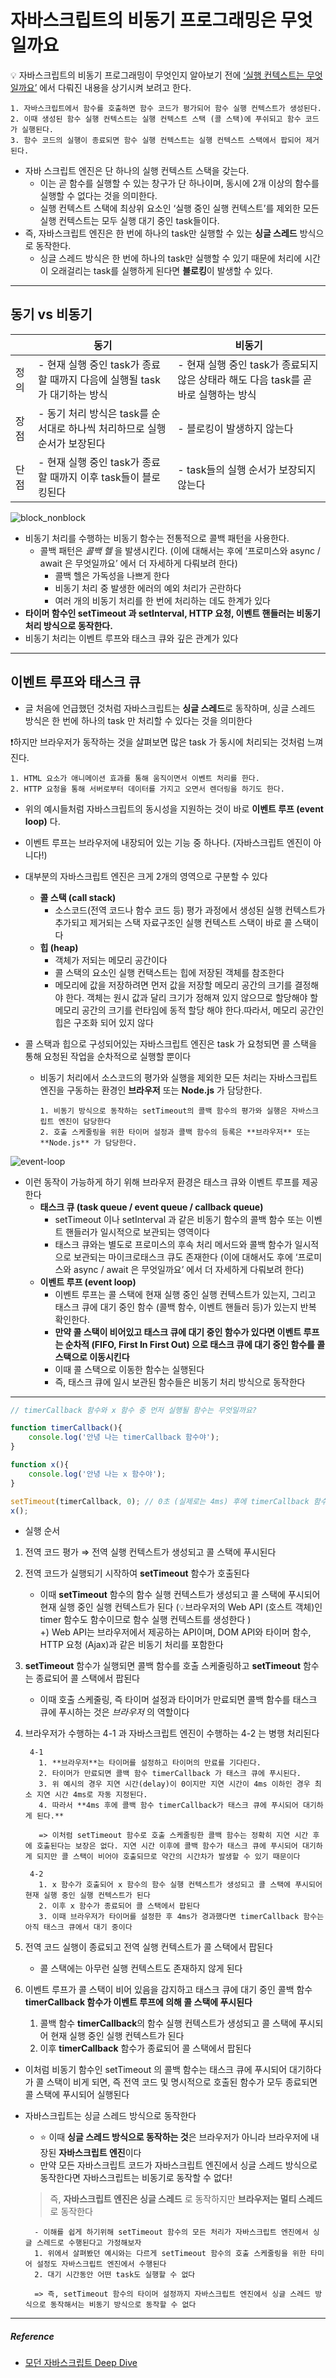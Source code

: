 # 자바스크립트의 비동기 프로그래밍은 무엇일까요

💡 자바스크립트의 비동기 프로그래밍이 무엇인지 알아보기 전에 [‘실행 컨텍스트는 무엇일까요’](https://github.com/dbwjd5864/programmers_knowledge_storage/blob/main/Frontend/Javascript/%EC%8B%A4%ED%96%89_%EC%BB%A8%ED%85%8D%EC%8A%A4%ED%8A%B8%EB%8A%94_%EB%AC%B4%EC%97%87%EC%9D%BC%EA%B9%8C%EC%9A%94.md) 에서 다뤄진 내용을 상기시켜 보려고 한다.

```
1. 자바스크립트에서 함수를 호출하면 함수 코드가 평가되어 함수 실행 컨텍스트가 생성된다.
2. 이때 생성된 함수 실행 컨텍스트는 실행 컨텍스트 스택 (콜 스택)에 푸쉬되고 함수 코드가 실행된다.
3. 함수 코드의 실행이 종료되면 함수 실행 컨텍스트는 실행 컨텍스트 스택에서 팝되어 제거된다.
```

- 자바 스크립트 엔진은 단 하나의 실행 컨텍스트 스택을 갖는다.
    - 이는 곧 함수를 실행할 수 있는 창구가 단 하나이며, 동시에 2개 이상의 함수를 실행할 수 없다는 것을 의미한다.
    - 실행 컨텍스트 스택에 최상위 요소인 ‘실행 중인 실행 컨텍스트’를 제외한 모든 실행 컨텍스트는 모두 실행 대기 중인 task들이다.
- 즉, 자바스크립트 엔진은 한 번에 하나의 task만 실행할 수 있는 **싱글 스레드** 방식으로 동작한다.
    - 싱글 스레드 방식은 한 번에 하나의 task만 실행할 수 있기 때문에 처리에 시간이 오래걸리는 task를 실행하게 된다면 **블로킹**이 발생할 수 있다.

---

## 동기 vs 비동기

|  | 동기 | 비동기 |
| --- | --- | --- |
| 정의 | - 현재 실행 중인 task가 종료할 때까지 다음에 실행될 task가 대기하는 방식 | - 현재 실행 중인 task가 종료되지 않은 상태라 해도 다음 task를 곧바로 실행하는 방식 |
| 장점 | - 동기 처리 방식은 task를 순서대로 하나씩 처리하므로 실행 순서가 보장된다 | - 블로킹이 발생하지 않는다 |
| 단점 | - 현재 실행 중인 task가 종료할 때까지 이후 task들이 블로킹된다 | - task들의 실행 순서가 보장되지 않는다 |

![block_nonblock](https://user-images.githubusercontent.com/61952198/180597847-b63894bb-1234-4c88-ae3b-4203c69618cd.png)

- 비동기 처리를 수행하는 비동기 함수는 전통적으로 콜백 패턴을 사용한다.
  - 콜백 패턴은 *콜백 헬* 을 발생시킨다. (이에 대해서는 후에 ‘프로미스와 async / await 은 무엇일까요’ 에서 더 자세하게 다뤄보려 한다)
    - 콜백 헬은 가독성을 나쁘게 한다
    - 비동기 처리 중 발생한 에러의 예외 처리가 곤란하다
    - 여러 개의 비동기 처리를 한 번에 처리하는 데도 한계가 있다
- **타이머 함수인 setTimeout 과 setInterval, HTTP 요청, 이벤트 핸들러는 비동기 처리 방식으로 동작한다.**
- 비동기 처리는 이벤트 루프와 태스크 큐와 깊은 관계가 있다

---

## 이벤트 루프와 태스크 큐

- 글 처음에 언급했던 것처럼 자바스크립트는 **싱글 스레드**로 동작하며, 싱글 스레드 방식은 한 번에 하나의 task 만 처리할 수 있다는 것을 의미한다

❗️하지만 브라우저가 동작하는 것을 살펴보면 많은 task 가 동시에 처리되는 것처럼 느껴진다.

```
1. HTML 요소가 애니메이션 효과를 통해 움직이면서 이벤트 처리를 한다.
2. HTTP 요청을 통해 서버로부터 데이터를 가지고 오면서 렌더링을 하기도 한다.
```

- 위의 예시들처럼 자바스크립트의 동시성을 지원하는 것이 바로 **이벤트 루프 (event loop)** 다.
- 이벤트 루프는 브라우저에 내장되어 있는 기능 중 하나다. (자바스크립트 엔진이 아니다!)
- 대부분의 자바스크립트 엔진은 크게 2개의 영역으로 구분할 수 있다
  - **콜 스택 (call stack)**
    - 소스코드(전역 코드나 함수 코드 등) 평가 과정에서 생성된 실행 컨텍스트가 추가되고 제거되는 스택 자료구조인 실행 컨텍스트 스택이 바로 콜 스택이다
  - **힙 (heap)**
    - 객체가 저되는 메모리 공간이다
    - 콜 스택의 요소인 실행 컨택스트는 힙에 저장된 객체를 참조한다
    - 메모리에 값을 저장하려면 먼저 값을 저장할 메모리 공간의 크기를 결정해야 한다. 객체는 원시 값과 달리 크기가 정해져 있지 않으므로 할당해야 할 메모리 공간의 크기를 런타임에 동적 할당 해야 한다.따라서, 메모리 공간인 힙은 구조화 되어 있지 않다   
  

- 콜 스택과 힙으로 구성되어있는 자바스크립트 엔진은 task 가 요청되면 콜 스택을 통해 요청된 작업을 순차적으로 실행할 뿐이다
  - 비동기 처리에서 소스코드의 평가와 실행을 제외한 모든 처리는 자바스크립트 엔진을 구동하는 환경인 **브라우저** 또는 **Node.js** 가 담당한다.

    ```
    1. 비동기 방식으로 동작하는 setTimeout의 콜백 함수의 평가와 실행은 자바스크립트 엔진이 담당한다
    2. 호출 스케줄링을 위한 타이머 설정과 콜백 함수의 등록은 **브라우저** 또는 **Node.js** 가 담당한다.
    ```
    
![event-loop](https://user-images.githubusercontent.com/61952198/180597840-30e54f5d-978c-4e12-8586-5a45ea4223e0.png)


- 이런 동작이 가능하게 하기 위해 브라우저 환경은 태스크 큐와 이벤트 루프를 제공한다
  - **태스크 큐 (task queue / event queue / callback queue)**
    - setTimeout 이나 setInterval 과 같은 비동기 함수의 콜백 함수 또는 이벤트 핸들러가 일시적으로 보관되는 영역이다
    - 태스크 큐와는 별도로 프로미스의 후속 처리 메서드와 콜백 함수가 일시적으로 보관되는 마이크로태스크 큐도 존재한다 (이에 대해서도 후에 ‘프로미스와 async / await 은 무엇일까요’ 에서 더 자세하게 다뤄보려 한다)
  - **이벤트 루프 (event loop)**
    - 이벤트 루프는 콜 스택에 현재 실행 중인 실행 컨텍스트가 있는지, 그리고 태스크 큐에 대기 중인 함수 (콜백 함수, 이벤트 핸들러 등)가 있는지 반복 확인한다.
    - **만약 콜 스택이 비어있고 태스크 큐에 대기 중인 함수가 있다면 이벤트 루프는 순차적 (FIFO, First In First Out) 으로 태스크 큐에 대기 중인 함수를 콜 스택으로 이동시킨다**
    - 이때 콜 스택으로 이동한 함수는 실행된다
    - 즉, 태스크 큐에 일시 보관된 함수들은 비동기 처리 방식으로 동작한다
  
---

```jsx
// timerCallback 함수와 x 함수 중 먼저 실행될 함수는 무엇일까요?

function timerCallback(){
	console.log('안녕 나는 timerCallback 함수야');
}

function x(){
	console.log('안녕 나는 x 함수야');
}

setTimeout(timerCallback, 0); // 0초 (실제로는 4ms) 후에 timerCallback 함수가 호출된다
x();
```

- 실행 순서 
1. 전역 코드 평가 ⇒ 전역 실행 컨텍스트가 생성되고 콜 스택에 푸시된다
2. 전역 코드가 실행되기 시작하여 **setTimeout** 함수가 호출된다
    - 이때 **setTimeout** 함수의 함수 실행 컨텍스트가 생성되고 콜 스택에 푸시되어 현재 실행 중인 실행 컨텍스트가 된다 (💡브라우저의 Web API (호스트 객체)인 timer 함수도 함수이므로 함수 실행 컨텍스트를 생성한다 )   
        +) Web API는 브라우저에서 제공하는 API이며, DOM API와 타이머 함수, HTTP 요청 (Ajax)과 같은 비동기 처리를 포함한다
      

3. **setTimeout** 함수가 실행되면 콜백 함수를 호출 스케줄링하고 **setTimeout** 함수는 종료되어 콜 스택에서 팝된다
    - 이때 호출 스케줄링, 즉 타이머 설정과 타이머가 만료되면 콜백 함수를 태스크 큐에 푸시하는 것은 *브라우저* 의 역할이다
4. 브라우저가 수행하는 4-1 과 자바스크립트 엔진이 수행하는 4-2 는 병행 처리된다
   ```
    4-1 
      1. **브라우저**는 타이머를 설정하고 타이머의 만료를 기다린다. 
      2. 타이머가 만료되면 콜백 함수 timerCallback 가 태스크 큐에 푸시된다.
      3. 위 예시의 경우 지연 시간(delay)이 0이지만 지연 시간이 4ms 이하인 경우 최소 지연 시간 4ms로 자동 지정된다.
      4. 따라서 **4ms 후에 콜백 함수 timerCallback가 태스크 큐에 푸시되어 대기하게 된다.**
      
      => 이처럼 setTimeout 함수로 호출 스케줄링한 콜백 함수는 정확히 지연 시간 후에 호출된다는 보장은 없다. 지연 시간 이후에 콜백 함수가 태스크 큐에 푸시되어 대기하게 되지만 콜 스택이 비어야 호출되므로 약간의 시간차가 발생할 수 있기 때문이다  
    
    4-2 
      1. x 함수가 호출되어 x 함수의 함수 실행 컨텍스트가 생성되고 콜 스택에 푸시되어 현재 실행 중인 실행 컨텍스트가 된다
      2. 이후 x 함수가 종료되어 콜 스택에서 팝된다
      3. 이때 브라우저가 타이머를 설정한 후 4ms가 경과했다면 timerCallback 함수는 아직 태스크 큐에서 대기 중이다
    ```

5. 전역 코드 실행이 종료되고 전역 실행 컨텍스트가 콜 스택에서 팝된다
    - 콜 스택에는 아무런 실행 컨텍스트도 존재하지 않게 된다 
6. 이벤트 루프가 콜 스택이 비어 있음을 감지하고 태스크 큐에 대기 중인 콜백 함수 **timerCallback 함수가 이벤트 루프에 의해 콜 스택에 푸시된다**
    1. 콜백 함수 **timerCallback**의 함수 실행 컨텍스트가 생성되고 콜 스택에 푸시되어 현재 실행 중인 실행 컨텍스트가 된다
    2. 이후 **timerCallback** 함수가 종료되어 콜 스택에서 팝된다

- 이처럼 비동기 함수인 setTimeout 의 콜백 함수는 태스크 큐에 푸시되어 대기하다가 콜 스택이 비게 되면, 즉 전역 코드 및 명시적으로 호출된 함수가 모두 종료되면 콜 스택에 푸시되어 실행된다
- 자바스크립트는 싱글 스레드 방식으로 동작한다
  - ⭐️ 이때 **싱글 스레드 방식으로 동작하는 것**은 브라우저가 아니라 브라우저에 내장된 **자바스크립트 엔진**이다
  - 만약 모든 자바스크립트 코드가 자바스크립트 엔진에서 싱글 스레드 방식으로 동작한다면 자바스크립트는 비동기로 동작할 수 없다!
  
  > 즉, **자바스크립트 엔진은 싱글 스레드** 로 동작하지만 **브라우저는 멀티 스레드**로 동작한다
  ```
    - 이해를 쉽게 하기위해 setTimeout 함수의 모든 처리가 자바스크립트 엔진에서 싱글 스레드로 수행된다고 가정해보자
    1. 위에서 살펴봤던 예시와는 다르게 setTimeout 함수의 호출 스케줄링을 위한 타미어 설정도 자바스크립트 엔진에서 수행된다
    2. 대기 시간동안 어떤 task도 실행할 수 없다
    
    => 즉, setTimeout 함수의 타이머 설정까지 자바스크립트 엔진에서 싱글 스레드 방식으로 동작해서는 비동기 방식으로 동작할 수 없다
  ```
  
---

##### Reference

- [모던 자바스크립트 Deep Dive](https://poiemaweb.com/js-event)  
